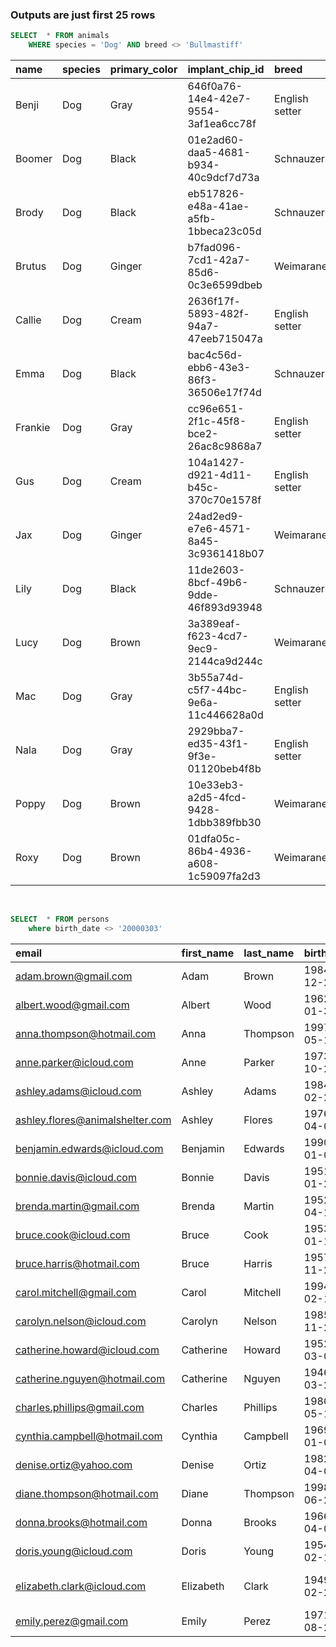 ### Outputs are just first 25 rows

```sql
SELECT  * FROM animals
    WHERE species = 'Dog' AND breed <> 'Bullmastiff'
```

| name    | species | primary_color | implant_chip_id                      | breed          | gender | birth_date | pattern  | admission_date |
| :------ | :------ | :------------ | :----------------------------------- | :------------- | :----- | :--------- | :------- | :------------- |
| Benji   | Dog     | Gray          | 646f0a76-14e4-42e7-9554-3af1ea6cc78f | English setter | M      | 2012-05-21 | Bicolor  | 2018-10-02     |
| Boomer  | Dog     | Black         | 01e2ad60-daa5-4681-b934-40c9dcf7d73a | Schnauzer      | M      | 2013-08-11 | Tricolor | 2017-01-11     |
| Brody   | Dog     | Black         | eb517826-e48a-41ae-a5fb-1bbeca23c05d | Schnauzer      | M      | 2007-08-23 | Tricolor | 2018-12-05     |
| Brutus  | Dog     | Ginger        | b7fad096-7cd1-42a7-85d6-0c3e6599dbeb | Weimaraner     | M      | 2011-04-04 | Bicolor  | 2018-08-03     |
| Callie  | Dog     | Cream         | 2636f17f-5893-482f-94a7-47eeb715047a | English setter | F      | 2003-08-28 | Solid    | 2017-12-19     |
| Emma    | Dog     | Black         | bac4c56d-ebb6-43e3-86f3-36506e17f74d | Schnauzer      | F      | 2006-12-26 | Tricolor | 2019-03-28     |
| Frankie | Dog     | Gray          | cc96e651-2f1c-45f8-bce2-26ac8c9868a7 | English setter | M      | 2003-09-10 | Bicolor  | 2016-06-20     |
| Gus     | Dog     | Cream         | 104a1427-d921-4d11-b45c-370c70e1578f | English setter | M      | 2014-10-29 | Solid    | 2016-09-28     |
| Jax     | Dog     | Ginger        | 24ad2ed9-e7e6-4571-8a45-3c9361418b07 | Weimaraner     | M      | 2009-02-06 | Bicolor  | 2017-10-03     |
| Lily    | Dog     | Black         | 11de2603-8bcf-49b6-9dde-46f893d93948 | Schnauzer      | F      | 2001-04-03 | Tricolor | 2016-06-18     |
| Lucy    | Dog     | Brown         | 3a389eaf-f623-4cd7-9ec9-2144ca9d244c | Weimaraner     | F      | 2003-04-04 | Tuxedo   | 2018-02-22     |
| Mac     | Dog     | Gray          | 3b55a74d-c5f7-44bc-9e6a-11c446628a0d | English setter | M      | 2006-12-23 | Bicolor  | 2018-01-03     |
| Nala    | Dog     | Gray          | 2929bba7-ed35-43f1-9f3e-01120beb4f8b | English setter | F      | 2018-06-02 | Bicolor  | 2019-07-19     |
| Poppy   | Dog     | Brown         | 10e33eb3-a2d5-4fcd-9428-1dbb389fbb30 | Weimaraner     | F      | 2011-04-09 | Tuxedo   | 2018-05-05     |
| Roxy    | Dog     | Brown         | 01dfa05c-86b4-4936-a608-1c59097fa2d3 | Weimaraner     | F      | 2013-03-28 | Tuxedo   | 2018-07-23     |

<br>

```sql
SELECT  * FROM persons
    where birth_date <> '20000303'
```

| email                           | first_name | last_name | birth_date | address      | state      | city                | zip_code |
| :------------------------------ | :--------- | :-------- | :--------- | :----------- | :--------- | :------------------ | :------- |
| adam.brown@gmail.com            | Adam       | Brown     | 1984-12-22 | 41 Hill      | California | Norwalk             | 90650    |
| albert.wood@gmail.com           | Albert     | Wood      | 1962-01-30 | 780 Sixth    | California | Bell Gardens        | 90201    |
| anna.thompson@hotmail.com       | Anna       | Thompson  | 1997-05-11 | 716 Meadow   | California | Los Angeles         | 90032    |
| anne.parker@icloud.com          | Anne       | Parker    | 1973-10-21 | 130 Eleventh | California | Carson              | 90248    |
| ashley.adams@icloud.com         | Ashley     | Adams     | 1984-02-23 | 101 North    | California | Carson              | 90749    |
| ashley.flores@animalshelter.com | Ashley     | Flores    | 1976-04-08 | 282 North    | California | Carson              | 90749    |
| benjamin.edwards@icloud.com     | Benjamin   | Edwards   | 1990-01-08 | 578 Dogwood  | California | Manhattan Beach     | 90266    |
| bonnie.davis@icloud.com         | Bonnie     | Davis     | 1951-01-29 | 193 Lake     | California | West Hollywood      | 90048    |
| brenda.martin@gmail.com         | Brenda     | Martin    | 1952-04-16 | 129 South    | California | Santa Monica        | 90403    |
| bruce.cook@icloud.com           | Bruce      | Cook      | 1953-01-12 | 667 Church   | California | South Whittier      | 90605    |
| bruce.harris@hotmail.com        | Bruce      | Harris    | 1957-11-26 | 370 Church   | California | South Whittier      | 90605    |
| carol.mitchell@gmail.com        | Carol      | Mitchell  | 1994-02-11 | 506 Cherry   | California | Torrance            | 90503    |
| carolyn.nelson@icloud.com       | Carolyn    | Nelson    | 1985-11-27 | 39 Third     | California | Whittier            | 90605    |
| catherine.howard@icloud.com     | Catherine  | Howard    | 1952-03-07 | 806 Second   | California | Los Angeles         | 90068    |
| catherine.nguyen@hotmail.com    | Catherine  | Nguyen    | 1946-03-29 | 882 Second   | California | Los Angeles         | 90068    |
| charles.phillips@gmail.com      | Charles    | Phillips  | 1980-05-11 | 812 Hill     | California | Long Beach          | 90813    |
| cynthia.campbell@hotmail.com    | Cynthia    | Campbell  | 1969-01-02 | 902 Eighth   | California | Inglewood           | 90307    |
| denise.ortiz@yahoo.com          | Denise     | Ortiz     | 1982-04-01 | 996 Cherry   | California | Santa Monica        | 90407    |
| diane.thompson@hotmail.com      | Diane      | Thompson  | 1998-06-25 | 762 Church   | California | Willowbrook         | 90059    |
| donna.brooks@hotmail.com        | Donna      | Brooks    | 1966-04-05 | 972 Cherry   | California | Los Angeles         | 90068    |
| doris.young@icloud.com          | Doris      | Young     | 1954-02-15 | 511 Ridge    | California | Torrance            | 90501    |
| elizabeth.clark@icloud.com      | Elizabeth  | Clark     | 1949-02-23 | 443 Twelfth  | California | Rancho Palos Verdes | 90275    |
| emily.perez@gmail.com           | Emily      | Perez     | 1971-08-25 | 759 Dogwood  | California | Lynwood             | 90262    |
